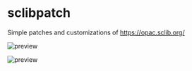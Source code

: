 # sclibpatch
Simple patches and customizations of https://opac.sclib.org/

![preview](https://raw.github.com/Op06/repositpry/master/sclibpatch/新規%20ビットマップ%20イメージ.jpg)

![preview](https://raw.github.com/Op06/repositpry/master/sclibpatch/新規%20ビットマップ%20イメージ2.jpg)
